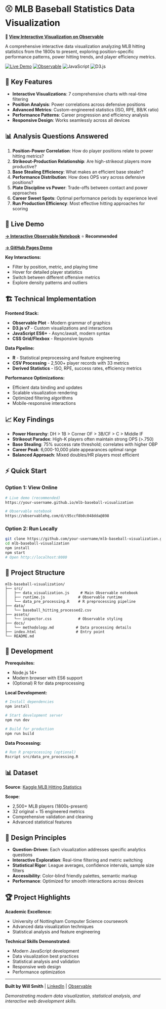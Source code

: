 # ⚾ MLB Baseball Statistics Data Visualization

**🚀 [View Interactive Visualization on Observable](https://observablehq.com/d/c95ccf8b0c048dda@898)**

A comprehensive interactive data visualization analyzing MLB hitting statistics from the 1800s to present, exploring position-specific performance patterns, power hitting trends, and player efficiency metrics.

[![Live Demo](https://img.shields.io/badge/Live-Demo-blue)](https://your-username.github.io/mlb-baseball-visualization)
[![Observable](https://img.shields.io/badge/Observable-notebook-orange.svg)](https://observablehq.com/d/c95ccf8b0c048dda@898)
![JavaScript](https://img.shields.io/badge/javascript-ES6+-yellow.svg)
![D3.js](https://img.shields.io/badge/d3.js-v7-blue.svg)

## 🎯 Key Features

- **Interactive Visualizations**: 7 comprehensive charts with real-time filtering
- **Position Analysis**: Power correlations across defensive positions  
- **Advanced Metrics**: Custom-engineered statistics (ISO, RPE, BB/K ratio)
- **Performance Patterns**: Career progression and efficiency analysis
- **Responsive Design**: Works seamlessly across all devices

## 📊 Analysis Questions Answered

1. **Position-Power Correlation**: How do player positions relate to power hitting metrics?
2. **Strikeout-Production Relationship**: Are high-strikeout players more productive?
3. **Base Stealing Efficiency**: What makes an efficient base stealer?
4. **Performance Distribution**: How does OPS vary across defensive positions?
5. **Plate Discipline vs Power**: Trade-offs between contact and power approaches
6. **Career Sweet Spots**: Optimal performance periods by experience level
7. **Run Production Efficiency**: Most effective hitting approaches for scoring

## 🚀 Live Demo

**[→ Interactive Observable Notebook](https://observablehq.com/d/c95ccf8b0c048dda@898)** ⭐ **Recommended**

**[→ GitHub Pages Demo](https://your-username.github.io/mlb-baseball-visualization)**

**Key Interactions:**
- Filter by position, metric, and playing time
- Hover for detailed player statistics  
- Switch between different offensive metrics
- Explore density patterns and outliers

## 🏗️ Technical Implementation

**Frontend Stack:**
- **Observable Plot** - Modern grammar of graphics
- **D3.js v7** - Custom visualizations and interactions
- **JavaScript ES6+** - Async/await, modern syntax
- **CSS Grid/Flexbox** - Responsive layouts

**Data Pipeline:**
- **R** - Statistical preprocessing and feature engineering
- **CSV Processing** - 2,500+ player records with 33 metrics
- **Derived Statistics** - ISO, RPE, success rates, efficiency metrics

**Performance Optimizations:**
- Efficient data binding and updates
- Scalable visualization rendering
- Optimized filtering algorithms
- Mobile-responsive interactions

## 📈 Key Findings

- **Power Hierarchy**: DH > 1B > Corner OF > 3B/CF > C > Middle IF
- **Strikeout Paradox**: High-K players often maintain strong OPS (>.750)
- **Base Stealing**: 75% success rate threshold; correlates with higher OBP  
- **Career Peak**: 6,000-10,000 plate appearances optimal range
- **Balanced Approach**: Mixed doubles/HR players most efficient

## ⚡ Quick Start

### Option 1: View Online
```bash
# Live demo (recommended)
https://your-username.github.io/mlb-baseball-visualization

# Observable notebook
https://observablehq.com/d/c95ccf8b0c048dda@898
```

### Option 2: Run Locally
```bash
git clone https://github.com/your-username/mlb-baseball-visualization.git
cd mlb-baseball-visualization
npm install
npm start
# Open http://localhost:8080
```

## 📁 Project Structure

```
mlb-baseball-visualization/
├── src/
│   ├── data_visualization.js     # Main Observable notebook
│   ├── runtime.js               # Observable runtime
│   └── data_pre_processing.R    # R preprocessing pipeline
├── data/
│   └── baseball_hitting_processed2.csv
├── assets/
│   └── inspector.css            # Observable styling
├── docs/
│   └── methodology.md          # Data processing details
├── index.html                  # Entry point
└── README.md
```

## 🔧 Development

**Prerequisites:**
- Node.js 14+
- Modern browser with ES6 support
- (Optional) R for data preprocessing

**Local Development:**
```bash
# Install dependencies
npm install

# Start development server
npm run dev

# Build for production
npm run build
```

**Data Processing:**
```bash
# Run R preprocessing (optional)
Rscript src/data_pre_processing.R
```

## 📊 Dataset

**Source**: [Kaggle MLB Hitting Statistics](https://www.kaggle.com/datasets/joyshil0599/mlb-hitting-and-pitching-stats-through-the-years)

**Scope**: 
- 2,500+ MLB players (1800s-present)
- 32 original + 15 engineered metrics
- Comprehensive validation and cleaning
- Advanced statistical features

## 🎨 Design Principles

- **Question-Driven**: Each visualization addresses specific analytics questions
- **Interactive Exploration**: Real-time filtering and metric switching
- **Statistical Rigor**: League averages, confidence intervals, sample size filters
- **Accessibility**: Color-blind friendly palettes, semantic markup
- **Performance**: Optimized for smooth interactions across devices

## 🏆 Project Highlights

**Academic Excellence:**
- University of Nottingham Computer Science coursework
- Advanced data visualization techniques
- Statistical analysis and feature engineering

**Technical Skills Demonstrated:**
- Modern JavaScript development
- Data visualization best practices  
- Statistical analysis and validation
- Responsive web design
- Performance optimization

---

**Built by Will Smith** | [LinkedIn](https://linkedin.com/in/william-smith-0aa175264) | [Observable](https://observablehq.com/@will-smith)

*Demonstrating modern data visualization, statistical analysis, and interactive web development skills.*
